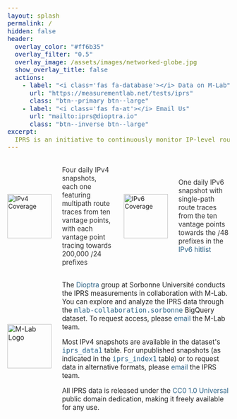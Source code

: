 ```yaml
---
layout: splash
permalink: /
hidden: false
header:
  overlay_color: "#ff6b35"
  overlay_filter: "0.5"
  overlay_image: /assets/images/networked-globe.jpg
  show_overlay_title: false
  actions:
    - label: "<i class='fas fa-database'></i> Data on M-Lab"
      url: "https://measurementlab.net/tests/iprs"
      class: "btn--primary btn--large"
    - label: "<i class='fas fa-at'></i> Email Us"
      url: "mailto:iprs@dioptra.io"
      class: "btn--inverse btn--large"
excerpt:
  IPRS is an initiative to continuously monitor IP-level routing across the internet
---
```


<style>
#ipv4-ipv6-summary {
  display: flex;
  align-items: center;
  gap: 1.5rem;
  justify-content: center;
  margin: 2rem 0;
}
#ipv4-ipv6-summary .logo-col {
  width: 100px;
  min-width: 100px;
  display: flex;
  justify-content: center;
  align-items: center;
}
#ipv4-ipv6-summary .text-col {
  flex: 1 1 0;
  font-size: 0.95rem;
  color: #333;
}
@media (max-width: 900px) {
  #ipv4-ipv6-summary {
    flex-direction: column;
    gap: 1rem;
    align-items: stretch;
  }
  #ipv4-ipv6-summary .logo-col {
    width: 100%;
    justify-content: flex-start;
    margin-bottom: 0.5rem;
  }
}
#accessing-data {
  width: 100%;
  margin: 2rem 0;
  text-align: left;
  font-size: 0.95rem;
  color: #222;
  display: flex;
  justify-content: center;
  align-items: center;
  gap: 1.5rem;
}
@media (max-width: 700px) {
  #accessing-data {
    flex-direction: column !important;
    align-items: stretch !important;
    gap: 1rem !important;
    text-align: left !important;
  }
  #accessing-data img {
    margin-bottom: 0.5rem;
    margin-right: 0 !important;
  }
}
code {
  background: none !important;
  padding: 0 !important;
  margin: 0 !important;
  font-size: 1em;
  line-height: inherit;
  border: none;
}
a.iprs-hover-link {
  text-decoration: none !important;
  color: rgb(43, 98, 134);
  background: none !important;
  border-radius: 3px;
  transition: color 0.2s, text-decoration 0.2s;
  padding: 0;
}
a.iprs-hover-link:hover,
a.iprs-hover-link:focus {
  text-decoration: underline !important;
}
</style>

<div id="ipv4-ipv6-summary">
  <div class="logo-col">
    <img src="{{ '/assets/images/ipv4.svg' | relative_url }}" alt="IPv4 Coverage" style="width: 100px; height: 100px;">
  </div>
  <div class="text-col">
    Four daily IPv4 snapshots, each one featuring multipath route traces from ten vantage points, with each vantage point tracing towards 200,000 /24 prefixes
  </div>
  <div class="logo-col">
    <img src="{{ '/assets/images/ipv6.svg' | relative_url }}" alt="IPv6 Coverage" style="width: 100px; height: 100px;">
  </div>
  <div class="text-col">
    One daily IPv6 snapshot with single-path route traces from the ten vantage points towards the /48 prefixes in the <a class="iprs-hover-link" href="https://ipv6hitlist.github.io/" target="_blank" rel="noopener">IPv6 hitlist</a>
  </div>
</div>

<div id="accessing-data">
  <img src="{{ '/assets/images/mlab-logo-black.png' | relative_url }}" alt="M-Lab Logo" style="width: 100px; height: auto; flex-shrink: 0;">
  <div style="max-width: none; width: auto; min-width: 0;">
    <p style="margin: 0;">
      The <a class="iprs-hover-link" href="https://www.dioptra.io/" target="_blank" rel="noopener">Dioptra</a> group at Sorbonne Université conducts the IPRS measurements in collaboration with M-Lab.
      You can explore and analyze the IPRS data through the <a class="iprs-hover-link" href="https://console.cloud.google.com/bigquery?ws=!1m4!1m3!3m2!1smlab-collaboration!2ssorbonne" target="_blank" rel="noopener"><code>mlab-collaboration.sorbonne</code></a> BigQuery dataset.
      To request access, please <a class="iprs-hover-link" href="mailto:support@measurementlab.net">email</a> the M-Lab team.
    </p>
    <p style="margin: 1em 0 0 0;">
      Most IPv4 snapshots are available in the dataset's <a class="iprs-hover-link" href="https://console.cloud.google.com/bigquery?project=mlab-collaboration&p=mlab-collaboration&d=sorbonne&t=iprs_data1&page=table" target="_blank" rel="noopener"><code>iprs_data1</code></a> table. 
      For unpublished snapshots (as indicated in the  <a class="iprs-hover-link" href="https://console.cloud.google.com/bigquery?project=mlab-collaboration&p=mlab-collaboration&d=sorbonne&t=iprs_index1&page=table" target="_blank" rel="noopener"><code>iprs_index1</code></a> table) or to request data in alternative formats, please  <a class="iprs-hover-link" href="mailto:iprs@dioptra.io">email</a> the IPRS team.      
    </p>
    <p style="margin: 1em 0 0 0;">
      All IPRS data is released under the <a class="iprs-hover-link" href="https://creativecommons.org/publicdomain/zero/1.0/" target="_blank" rel="noopener">CC0 1.0 Universal</a> public domain dedication, making it freely available for any use.
    </p>
  </div>
</div>